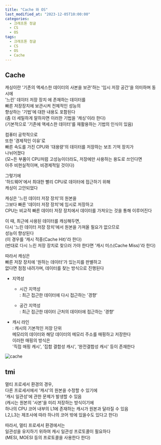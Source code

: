 ```yaml
---
title: "Cache 와 OS"
last_modified_at: "2023-12-05T10:00:00"
categories:
  - 크래프톤 정글
  - CS
  - OS
tags:
  - 크래프톤 정글
  - CS
  - OS
  - Cache
---
```


## Cache
 캐싱이란 '기존의 액세스한 데이터의 사본을 보관'하는 '임시 저장 공간'을 의미하며 동시에<br>
 '느린' 데이터 저장 장치 에 존재하는 데이터를<br>
 빠른 저장장치에 보관시켜 전체적인 성능의<br>
 향상하는 '기법'에 대한 내용도 포함된다<br>
 (좀 더 세밀하게 말하자면 이러한 기법을 '캐싱'이라 한다)<br>
 (기본적으로 '기존에 액세스한 데이터'를 재활용하는 기법의 인식이 있음)<br>

 컴퓨터 공학적으로<br>
 또한 '경제적인 이유'로<br>
 빠른 속도를 가진 CPU와 '대용량'의 데이터를 저장하는 보조 기억 장치가<br>
 나뉘어졌다<br>
 (모~든 부품이 CPU처럼 고성능이더라도, 저장에만 사용하는 용도로 쓰인다면<br>
 아주 비현실적이며, 비경제적일 것이다)<br>
 
 그렇기에<br>
 '하드웨어'에서 최대한 빨리 CPU로 데이터에 접근하기 위해<br>
 캐싱이 고안되었다<br>

 캐싱은 '느린 데이터 저장 장치'의 원본을<br>
 그보다 빠른 '데이터 저장 장치'에 임시로 저장하고<br>
 CPU는 비교적 빠른 데이터 저장 장치에서 데이터를 가져오는 것을 통해 이루어진다<br>

 이 때, 최근에 사용된 데이터를 캐싱해두면,<br>
 다시 '느린 데이터 저장 장치'에서 원본을 가져올 필요가 없으므로<br>
 성능이 향상된다<br>
 (이 경우를 '캐시 적중(Cache Hit)'라 한다)<br>
 (반대로 다시 느린 저장 장치로 찾으러 가야 한다면 '캐시 미스(Cache Miss)'라 한다)<br>

 따라서 캐싱은<br>
 빠른 저장 장치에 '원하는 데이터'가 있는지를 판별하고<br>
 없다면 점점 내려가며, 데이터를 찾는 방식으로 진행된다<br>
 
 - 지역성<br>
    - 시간 지역성<br>
      : 최근 접근한 데이터에 다시 접근하는 '경향'

    - 공간 지역성<br>
      : 최근 접근한 데이터 근처의 데이터에 접근하는 '경향'

 - 캐시 라인<br>
  : 캐시의 기본적인 저장 단위<br>
   메모리의 데이터와 해당 데이터의 메모리 주소를 매핑하고 저장한다<br>
   이러한 매핑의 방식은<br>
   '직접 매핑 캐시', '집합 결합성 캐시', '완전결합성 캐시' 등이 존재한다<br>

![cache](https://github.com/hnjog/hnjog.github.io/assets/43630972/256878c6-f3e7-4395-9d2d-bad1641c9daf)

## tmi
 멀티 프로세서 환경의 경우,<br>
 다른 프로세서에서 '캐시'의 원본을 수정할 수 있기에<br>
 '캐시 일관성'에 관한 문제가 발생할 수 있음<br>
 (캐시는 원본의 '사본'을 미리 저장하는 방식이기에<br>
 하나의 CPU 코어 내부의 L1에 존재하는 캐시가 원본과 달라질 수 있음<br>
 L2,L3는 제조사에 따라 하나의 코어 밖에 있을수도 있다고 한다)<br>

 따라서, 멀티 프로세서 환경에서는<br>
 일관성을 유지하기 위하여 캐시 일관성 프로토콜이 필요하다<br>
 (MESI, MOESI 등의 프로토콜을 사용한다 한다)<br>